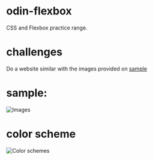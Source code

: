 # odin-flexbox

CSS and Flexbox practice range.

# challenges

Do a website similar with the images provided on [sample](#sample)

# sample:

![Images](https://cdn.statically.io/gh/TheOdinProject/curriculum/main/foundations/html_css/project/odin-project.png)

# color scheme

![Color schemes](https://cdn.statically.io/gh/TheOdinProject/curriculum/main/foundations/html_css/project/colors_and_stuff.png)
